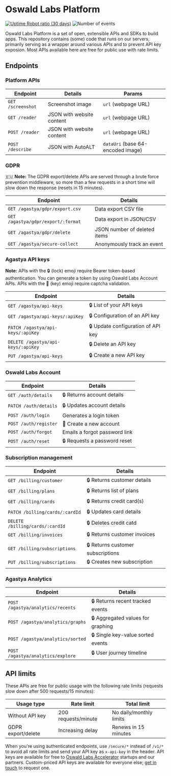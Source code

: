 # Oswald Labs Platform

[![Uptime Robot ratio (30 days)](https://img.shields.io/uptimerobot/ratio/m782086414-962c034e80dbd49655ca3a07.svg)](https://status.oswaldlabs.com)
![Number of events](https://img.shields.io/endpoint.svg?color=brightgreen&url=https%3A%2F%2Fdeveloper.oswaldlabs.com%2Fshield)

Oswald Labs Platform is a set of open, extensible APIs and SDKs to build apps. This repository contains (some) code that runs on our servers, primarily serving as a wrapper around various APIs and to prevent API key exposion. Most APIs available here are free for public use with rate limits.

## Endpoints

### Platform APIs

| Endpoint | Details | Params |
| - | - | - |
| `GET /screenshot` | Screenshot image | `url` (webpage URL) |
| `GET /reader` | JSON with website content | `url` (webpage URL) |
| `POST /reader` | JSON with website content | `url` (webpage URL) |
| `POST /describe` | JSON with AutoALT | `dataUri` (base 64-encoded image) |

### GDPR

🇪🇺 **Note:** The GDPR export/delete APIs are served through a brute force prevention middleware, so more than a few requests in a short time will slow down the response (resets in 15 minutes).

| Endpoint | Details |
| - | - |
| `GET /agastya/gdpr/export.csv` | Data export CSV file |
| `GET /agastya/gdpr/export/:format` | Data export in JSON/CSV |
| `GET /agastya/gdpr/delete` | JSON number of deleted items |
| `GET /agastya/secure-collect` | Anonymously track an event |

### Agastya API keys

**Note:** APIs with the 🔒 (lock) emoji require Bearer token-based authentication. You can generate a token by using Oswald Labs Account APIs. APIs with the 🔑 (key) emoji require captcha validation.

| Endpoint | Details
| - | - |
| `GET /agastya/api-keys` | 🔒 List of your API keys |
| `GET /agastya/api-keys/:apiKey` | 🔒 Configuration of an API key |
| `PATCH /agastya/api-keys/:apiKey` | 🔒 Update configuration of API key |
| `DELETE /agastya/api-keys/:apiKey` | 🔒 Delete an API key |
| `PUT /agastya/api-keys` | 🔒 Create a new API key |

### Oswald Labs Account

| Endpoint | Details
| - | - |
| `GET /auth/details` | 🔒 Returns account details |
| `PATCH /auth/details` | 🔒 Updates account details |
| `POST /auth/login` | Generates a login token |
| `POST /auth/register` | 🔑 Create a new account |
| `POST /auth/forgot` | Emails a forgot password link |
| `POST /auth/reset` | 🔒 Requests a password reset |

### Subscription management

| Endpoint | Details
| - | - |
| `GET /billing/customer` | 🔒 Returns customer details |
| `GET /billing/plans` | 🔒 Returns list of plans |
| `GET /billing/cards` | 🔒 Returns credit card(s) |
| `PATCH /billing/cards/:cardId` | 🔒 Updates card details |
| `DELETE /billing/cards/:cardId` | 🔒 Deletes credit catd |
| `GET /billing/invoices` | 🔒 Returns customer invoices |
| `GET /billing/subscriptions` | 🔒 Returns customer subscriptions |
| `PUT /billing/subscriptions` | 🔒 Creates new subscription |

### Agastya Analytics

| Endpoint | Details
| - | - |
| `POST /agastya/analytics/recents` | 🔒 Returns recent tracked events |
| `POST /agastya/analytics/graphs` | 🔒 Aggregated values for graphing |
| `POST /agastya/analytics/sorted` | 🔒 Single key-value sorted events |
| `POST /agastya/analytics/explore` | 🔒 User journey timeline |

## API limits

These APIs are free for public usage with the following rate limits (requests slow down after 500 requests/15 minutes):

| Usage type      | Rate limit          | Total limit             |
|-----------------|---------------------|-------------------------|
| Without API key | 200 requests/minute | No daily/monthly limits |
| GDPR export/delete    | Increasing delay      | Renews in 15 minutes |

When you're using authenticated endpoints, use `/secure/*` instead of `/v1/*` to avoid all rate limits and send your API key as `x-api-key` in the header. API keys are available for free to [Oswald Labs Accelerator](https://oswaldlabs.com/accelerator) startups and our partners. Custom-priced API keys are available for everyone else; [get in touch](https://oswaldlabs.com/contact) to request one.

